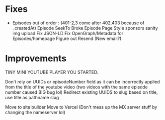 # Fixes

- Episodes out of order : (401-2,3 come after 402,403 because of \_createdAt)
  Episode SeekTo Broke
  Episode Page Style
  sponsors sanity img upload
  Fix JSON-LD
  Fix OpenGraph/Metadata for Episodes/homepage
 Figure out Resend (New email?)
# Improvements

TINY MINI YOUTUBE PLAYER YOU STARTED.

Don't rely on UUIDs or episodeNumber field as it can be incorrectly applied from the title of the youtube video (two videos with the same episode number caused BIG bug lol)
Redirect existing UUIDS to slug based on title, use title as pathname slug

Move to site builder
Move to Vercel (Don't mess up the MX server stuff by changing the nameserver lol)
